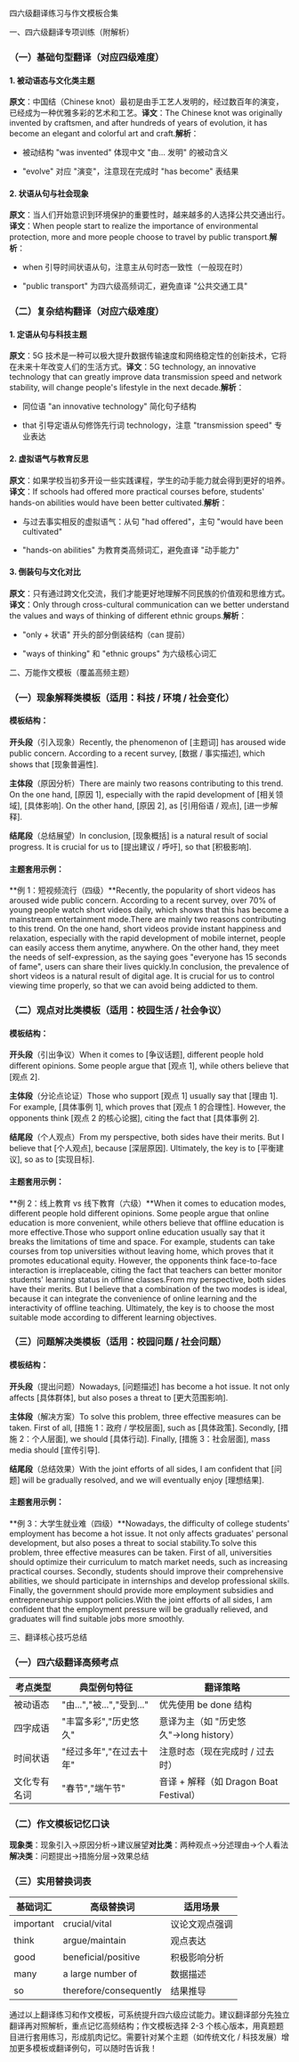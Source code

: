 四六级翻译练习与作文模板合集



一、四六级翻译专项训练（附解析）



### （一）基础句型翻译（对应四级难度）&#xA;

#### 1. 被动语态与文化类主题&#xA;

**原文**：中国结（Chinese knot）最初是由手工艺人发明的，经过数百年的演变，已经成为一种优雅多彩的艺术和工艺。**译文**：The Chinese knot was originally invented by craftsmen, and after hundreds of years of evolution, it has become an elegant and colorful art and craft.**解析**：




*   被动结构 "was invented" 体现中文 "由... 发明" 的被动含义


*   "evolve" 对应 "演变"，注意现在完成时 "has become" 表结果


#### 2. 状语从句与社会现象&#xA;

**原文**：当人们开始意识到环境保护的重要性时，越来越多的人选择公共交通出行。**译文**：When people start to realize the importance of environmental protection, more and more people choose to travel by public transport.**解析**：




*   when 引导时间状语从句，注意主从句时态一致性（一般现在时）


*   "public transport" 为四六级高频词汇，避免直译 "公共交通工具"


### （二）复杂结构翻译（对应六级难度）&#xA;

#### 1. 定语从句与科技主题&#xA;

**原文**：5G 技术是一种可以极大提升数据传输速度和网络稳定性的创新技术，它将在未来十年改变人们的生活方式。**译文**：5G technology, an innovative technology that can greatly improve data transmission speed and network stability, will change people's lifestyle in the next decade.**解析**：




*   同位语 "an innovative technology" 简化句子结构


*   that 引导定语从句修饰先行词 technology，注意 "transmission speed" 专业表达


#### 2. 虚拟语气与教育反思&#xA;

**原文**：如果学校当初多开设一些实践课程，学生的动手能力就会得到更好的培养。**译文**：If schools had offered more practical courses before, students' hands-on abilities would have been better cultivated.**解析**：




*   与过去事实相反的虚拟语气：从句 "had offered"，主句 "would have been cultivated"


*   "hands-on abilities" 为教育类高频词汇，避免直译 "动手能力"


#### 3. 倒装句与文化对比&#xA;

**原文**：只有通过跨文化交流，我们才能更好地理解不同民族的价值观和思维方式。**译文**：Only through cross-cultural communication can we better understand the values and ways of thinking of different ethnic groups.**解析**：




*   "only + 状语" 开头的部分倒装结构（can 提前）


*   "ways of thinking" 和 "ethnic groups" 为六级核心词汇


二、万能作文模板（覆盖高频主题）



### （一）现象解释类模板（适用：科技 / 环境 / 社会变化）&#xA;

#### 模板结构：&#xA;

**开头段**（引入现象）Recently, the phenomenon of \[主题词] has aroused wide public concern. According to a recent survey, \[数据 / 事实描述], which shows that \[现象普遍性].


**主体段**（原因分析）There are mainly two reasons contributing to this trend. On the one hand, \[原因 1], especially with the rapid development of \[相关领域], \[具体影响]. On the other hand, \[原因 2], as \[引用俗语 / 观点], \[进一步解释].


**结尾段**（总结展望）In conclusion, \[现象概括] is a natural result of social progress. It is crucial for us to \[提出建议 / 呼吁], so that \[积极影响].


#### 主题套用示例：&#xA;

**例 1：短视频流行（四级）**Recently, the popularity of short videos has aroused wide public concern. According to a recent survey, over 70% of young people watch short videos daily, which shows that this has become a mainstream entertainment mode.There are mainly two reasons contributing to this trend. On the one hand, short videos provide instant happiness and relaxation, especially with the rapid development of mobile internet, people can easily access them anytime, anywhere. On the other hand, they meet the needs of self-expression, as the saying goes "everyone has 15 seconds of fame", users can share their lives quickly.In conclusion, the prevalence of short videos is a natural result of digital age. It is crucial for us to control viewing time properly, so that we can avoid being addicted to them.


### （二）观点对比类模板（适用：校园生活 / 社会争议）&#xA;

#### 模板结构：&#xA;

**开头段**（引出争议）When it comes to \[争议话题], different people hold different opinions. Some people argue that \[观点 1], while others believe that \[观点 2].


**主体段**（分论点论证）Those who support \[观点 1] usually say that \[理由 1]. For example, \[具体事例 1], which proves that \[观点 1 的合理性]. However, the opponents think \[观点 2 的核心论据], citing the fact that \[具体事例 2].


**结尾段**（个人观点）From my perspective, both sides have their merits. But I believe that \[个人观点], because \[深层原因]. Ultimately, the key is to \[平衡建议], so as to \[实现目标].


#### 主题套用示例：&#xA;

**例 2：线上教育 vs 线下教育（六级）**When it comes to education modes, different people hold different opinions. Some people argue that online education is more convenient, while others believe that offline education is more effective.Those who support online education usually say that it breaks the limitations of time and space. For example, students can take courses from top universities without leaving home, which proves that it promotes educational equity. However, the opponents think face-to-face interaction is irreplaceable, citing the fact that teachers can better monitor students' learning status in offline classes.From my perspective, both sides have their merits. But I believe that a combination of the two modes is ideal, because it can integrate the convenience of online learning and the interactivity of offline teaching. Ultimately, the key is to choose the most suitable mode according to different learning objectives.


### （三）问题解决类模板（适用：校园问题 / 社会问题）&#xA;

#### 模板结构：&#xA;

**开头段**（提出问题）Nowadays, \[问题描述] has become a hot issue. It not only affects \[具体群体], but also poses a threat to \[更大范围影响].


**主体段**（解决方案）To solve this problem, three effective measures can be taken. First of all, \[措施 1：政府 / 学校层面], such as \[具体政策]. Secondly, \[措施 2：个人层面], we should \[具体行动]. Finally, \[措施 3：社会层面], mass media should \[宣传引导].


**结尾段**（总结效果）With the joint efforts of all sides, I am confident that \[问题] will be gradually resolved, and we will eventually enjoy \[理想结果].


#### 主题套用示例：&#xA;

**例 3：大学生就业难（四级）**Nowadays, the difficulty of college students' employment has become a hot issue. It not only affects graduates' personal development, but also poses a threat to social stability.To solve this problem, three effective measures can be taken. First of all, universities should optimize their curriculum to match market needs, such as increasing practical courses. Secondly, students should improve their comprehensive abilities, we should participate in internships and develop professional skills. Finally, the government should provide more employment subsidies and entrepreneurship support policies.With the joint efforts of all sides, I am confident that the employment pressure will be gradually relieved, and graduates will find suitable jobs more smoothly.


三、翻译核心技巧总结



### （一）四六级翻译高频考点&#xA;



| 考点类型&#xA;   | 典型例句特征&#xA;                | 翻译策略&#xA;                            |
| ----------- | -------------------------- | ------------------------------------ |
| 被动语态&#xA;   | "由...","被...","受到..."&#xA; | 优先使用 be done 结构&#xA;                 |
| 四字成语&#xA;   | "丰富多彩","历史悠久"&#xA;         | 意译为主（如 "历史悠久"→long history）&#xA;     |
| 时间状语&#xA;   | "经过多年","在过去十年"&#xA;        | 注意时态（现在完成时 / 过去时）&#xA;               |
| 文化专有名词&#xA; | "春节","端午节"&#xA;            | 音译 + 解释（如 Dragon Boat Festival）&#xA; |

### （二）作文模板记忆口诀&#xA;

**现象类**：现象引入→原因分析→建议展望**对比类**：两种观点→分述理由→个人看法**解决类**：问题提出→措施分层→效果总结


### （三）实用替换词表&#xA;



| 基础词汇&#xA;      | 高级替换词&#xA;                  | 适用场景&#xA;    |
| -------------- | --------------------------- | ------------ |
| important&#xA; | crucial/vital&#xA;          | 议论文观点强调&#xA; |
| think&#xA;     | argue/maintain&#xA;         | 观点表达&#xA;    |
| good&#xA;      | beneficial/positive&#xA;    | 积极影响分析&#xA;  |
| many&#xA;      | a large number of&#xA;      | 数据描述&#xA;    |
| so&#xA;        | therefore/consequently&#xA; | 结果推导&#xA;    |

通过以上翻译练习和作文模板，可系统提升四六级应试能力。建议翻译部分先独立翻译再对照解析，重点记忆高频结构；作文模板选择 2-3 个核心版本，用真题题目进行套用练习，形成肌肉记忆。需要针对某个主题（如传统文化 / 科技发展）增加更多模板或翻译例句，可以随时告诉我！